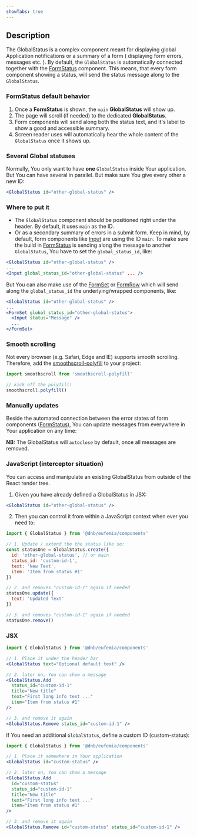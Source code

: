 ```yaml
---
showTabs: true
---
```


## Description

The GlobalStatus is a complex component meant for displaying global Application notifications or a summary of a form ( displaying form errors, messages etc. ).
By default, the `GlobalStatus` is automatically connected together with the [FormStatus](/uilib/components/form-status) component. This means, that every form component showing a status, will send the status message along to the `GlobalStatus`.

### FormStatus default behavior

1. Once a **FormStatus** is shown, the `main` **GlobalStatus** will show up.
1. The page will scroll (if needed) to the dedicated **GlobalStatus**.
1. Form components will send along both the status text, and it's label to show a good and accessible summary.
1. Screen reader uses will automatically hear the whole content of the `GlobalStatus` once it shows up.

### Several Global statuses

Normally, You only want to have **one** `GlobalStatus` inside Your application. But You can have several in parallel. But make sure You give every other a new ID:

```jsx
<GlobalStatus id="other-global-status" />
```

### Where to put it

- The `GlobalStatus` component should be positioned right under the header. By default, it uses `main` as the ID.
- Or as a secondary summary of errors in a submit form. Keep in mind, by default, form components like [Input](/uilib/components/input) are using the ID `main`. To make sure the build in [FormStatus](/uilib/components/form-status) is sending along the message to another `GlobalStatus`, You have to set the `global_status_id`, like:

```jsx
<GlobalStatus id="other-global-status" />
...
<Input global_status_id="other-global-status" ... />
```

But You can also make use of the [FormSet](/uilib/components/form-set) or [FormRow](/uilib/components/form-row) which will send along the `global_status_id` the underlying/wrapped components, like:

```jsx
<GlobalStatus id="other-global-status" />
...
<FormSet global_status_id="other-global-status">
  <Input status="Message" />
  ...
</FormSet>
```

### Smooth scrolling

Not every browser (e.g. Safari, Edge and IE) supports smooth scrolling. Therefore, add the [smoothscroll-polyfill](https://github.com/iamdustan/smoothscroll) to your project:

```js
import smoothscroll from 'smoothscroll-polyfill'

// kick off the polyfill!
smoothscroll.polyfill()
```

### Manually updates

Beside the automated connection between the error states of form components ([FormStatus](/uilib/components/form-status)), You can update messages from everywhere in Your application on any time:

**NB:** The GlobalStatus will `autoclose` by default, once all messages are removed.

### JavaScript (interceptor situation)

You can access and manipulate an existing GlobalStatus from outside of the React render tree.

1. Given you have already defined a GlobalStatus in JSX:

```jsx
<GlobalStatus id="other-global-status" />
```

2. Then you can control it from within a JavaScript context when ever you need to:

```js
import { GlobalStatus } from '@dnb/eufemia/components'

// 1. Update / extend the the status like so:
const statusOne = GlobalStatus.create({
  id: 'other-global-status', // or main
  status_id: 'custom-id-1',
  text: 'New Text',
  item: 'Item from status #1'
})

// 2. and removes "custom-id-1" again if needed
statusOne.update({
  text: 'Updated Text'
})

// 3. and removes "custom-id-1" again if needed
statusOne.remove()
```

### JSX

```jsx
import { GlobalStatus } from '@dnb/eufemia/components'

// 1. Place it under the header bar
<GlobalStatus text="Optional default text" />

// 2. later on, You can show a message
<GlobalStatus.Add
  status_id="custom-id-1"
  title="New title"
  text="First long info text ..."
  item="Item from status #1"
/>

// 3. and remove it again
<GlobalStatus.Remove status_id="custom-id-1" />
```

If You need an additional `GlobalStatus`, define a custom ID (custom-status):

```jsx
import { GlobalStatus } from '@dnb/eufemia/components'

// 1. Place it somewhere in Your application
<GlobalStatus id="custom-status" />

// 2. later on, You can show a message
<GlobalStatus.Add
  id="custom-status"
  status_id="custom-id-1"
  title="New title"
  text="First long info text ..."
  item="Item from status #1"
/>

// 3. and remove it again
<GlobalStatus.Remove id="custom-status" status_id="custom-id-1" />
```

